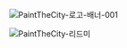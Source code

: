 ![PaintTheCity-로고-배너-001](https://user-images.githubusercontent.com/90603530/202843100-3f4f189d-53f1-4671-8ed2-5e6d6ab0723c.png)

![PaintTheCity-리드미](https://user-images.githubusercontent.com/90603530/202846617-aa85c5f9-9840-4c44-8aa1-d678ab92ad76.png)
